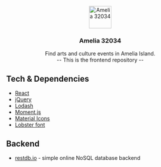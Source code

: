 <p align="center">
  <a href="http://amelia32034.com/">
    <img src="https://avatars0.githubusercontent.com/u/42271922?s=200&v=4" alt="Amelia 32034" height="60">
  </a>
</p>

<h3 align="center">Amelia 32034</h3>

<p align="center">
  Find arts and culture events in Amelia Island.
  <br>
  -- This is the frontend repository --
  <br>
</p>

## Tech & Dependencies

- [React](https://reactjs.org/)
- [jQuery](https://jquery.com/)
- [Lodash](https://lodash.com/)
- [Moment.js](https://momentjs.com/)
- [Material Icons](https://material.io/tools/icons/)
- [Lobster font](https://fonts.google.com/specimen/Lobster)

## Backend

- [restdb.io](https://restdb.io/) - simple online NoSQL database backend
